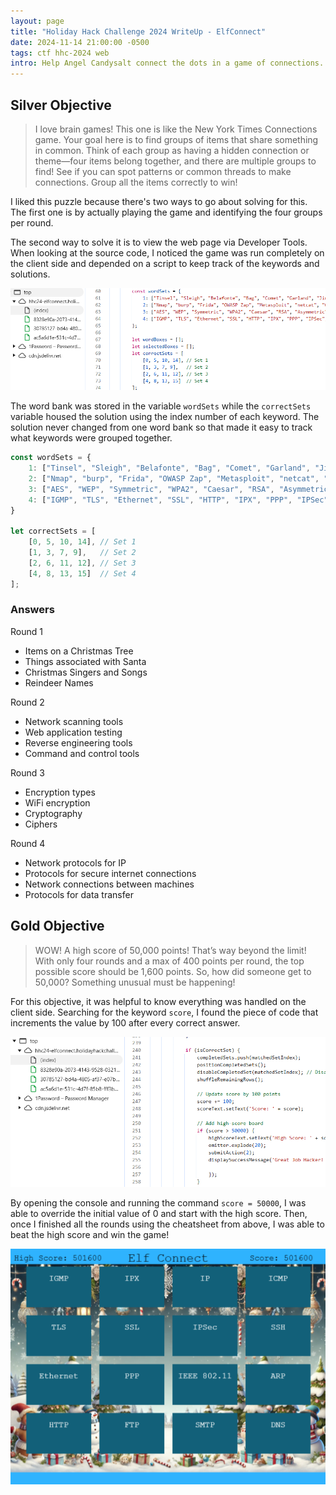 ```yaml
---
layout: page
title: "Holiday Hack Challenge 2024 WriteUp - ElfConnect"
date: 2024-11-14 21:00:00 -0500
tags: ctf hhc-2024 web
intro: Help Angel Candysalt connect the dots in a game of connections. 
---
```


## Silver Objective
> I love brain games! This one is like the New York Times Connections game. Your goal here is to find groups of items that share something in common. Think of each group as having a hidden connection or theme—four items belong together, and there are multiple groups to find! See if you can spot patterns or common threads to make connections. Group all the items correctly to win!

I liked this puzzle because there's two ways to go about solving for this. The first one is by actually playing the game and identifying the four groups per round.

The second way to solve it is to view the web page via Developer Tools. When looking at the source code, I noticed the game was run completely on the client side and depended on a script to keep track of the keywords and solutions.

![](/images/holidayhackchallenge2024/elfconnect_code_1.png)

The word bank was stored in the variable `wordSets` while the `correctSets` variable housed the solution using the index number of each keyword. The solution never changed from one word bank so that made it easy to track what keywords were grouped together.

```javascript
const wordSets = {
    1: ["Tinsel", "Sleigh", "Belafonte", "Bag", "Comet", "Garland", "Jingle Bells", "Mittens", "Vixen", "Gifts", "Star", "Crosby", "White Christmas", "Prancer", "Lights", "Blitzen"],
    2: ["Nmap", "burp", "Frida", "OWASP Zap", "Metasploit", "netcat", "Cycript", "Nikto", "Cobalt Strike", "wfuzz", "Wireshark", "AppMon", "apktool", "HAVOC", "Nessus", "Empire"],
    3: ["AES", "WEP", "Symmetric", "WPA2", "Caesar", "RSA", "Asymmetric", "TKIP", "One-time Pad", "LEAP", "Blowfish", "hash", "hybrid", "Ottendorf", "3DES", "Scytale"],
    4: ["IGMP", "TLS", "Ethernet", "SSL", "HTTP", "IPX", "PPP", "IPSec", "FTP", "SSH", "IP", "IEEE 802.11", "ARP", "SMTP", "ICMP", "DNS"]
}

let correctSets = [
    [0, 5, 10, 14], // Set 1
    [1, 3, 7, 9],   // Set 2
    [2, 6, 11, 12], // Set 3
    [4, 8, 13, 15]  // Set 4
];
```

### Answers

Round 1
- Items on a Christmas Tree
- Things associated with Santa
- Christmas Singers and Songs
- Reindeer Names

Round 2
- Network scanning tools
- Web application testing
- Reverse engineering tools
- Command and control tools

Round 3
- Encryption types
- WiFi encryption
- Cryptography
- Ciphers

Round 4
- Network protocols for IP
- Protocols for secure internet connections
- Network connections between machines
- Protocols for data transfer


## Gold Objective
> WOW! A high score of 50,000 points! That’s way beyond the limit! With only four rounds and a max of 400 points per round, the top possible score should be 1,600 points. So, how did someone get to 50,000? Something unusual must be happening!

For this objective, it was helpful to know everything was handled on the client side. Searching for the keyword `score`, I found the piece of code that increments the value by 100 after every correct answer.

![](/images/holidayhackchallenge2024/elfconnect_code_2.png)

By opening the console and running the command `score = 50000`, I was able to override the initial value of 0 and start with the high score. Then, once I finished all the rounds using the cheatsheet from above, I was able to beat the high score and win the game!

![](/images/holidayhackchallenge2024/elf_connect_4.png)